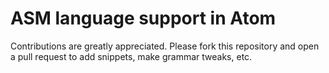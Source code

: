 # ASM language support in Atom
Contributions are greatly appreciated. Please fork this repository and open a pull request to add snippets, make grammar tweaks, etc.
